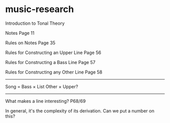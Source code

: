 # music-research

Introduction to Tonal Theory

Notes
Page 11

Rules on Notes
Page 35

Rules for Constructing an Upper Line
Page 56

Rules for Constructing a Bass Line
Page 57

Rules for Constructing any Other Line
Page 58

---

Song = Bass × List Other × Upper?


---

What makes a line interesting? P68/69

In general, it's the complexity of its derivation. Can we put a number on this?

